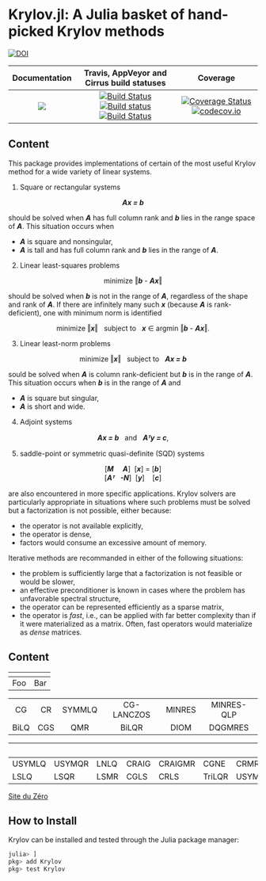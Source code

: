 # Krylov.jl: A Julia basket of hand-picked Krylov methods

[![DOI](https://zenodo.org/badge/DOI/10.5281/zenodo.3548984.svg)](https://doi.org/10.5281/zenodo.3548984)

| **Documentation** | **Travis, AppVeyor and Cirrus build statuses** | **Coverage** |
|:-----------------:|:----------------------------------------------:|:------------:|
| [![](https://img.shields.io/badge/docs-dev-blue.svg)](https://JuliaSmoothOptimizers.github.io/Krylov.jl/dev) | [![Build Status](https://travis-ci.org/JuliaSmoothOptimizers/Krylov.jl.svg?branch=master)](https://travis-ci.org/JuliaSmoothOptimizers/Krylov.jl) [![Build status](https://ci.appveyor.com/api/projects/status/3xt558lune9f5r2v?svg=true)](https://ci.appveyor.com/project/dpo/krylov-jl) [![Build Status](https://api.cirrus-ci.com/github/JuliaSmoothOptimizers/Krylov.jl.svg)](https://cirrus-ci.com/github/JuliaSmoothOptimizers/Krylov.jl) | [![Coverage Status](https://coveralls.io/repos/github/JuliaSmoothOptimizers/Krylov.jl/badge.svg?branch=master)](https://coveralls.io/github/JuliaSmoothOptimizers/Krylov.jl?branch=master) [![codecov.io](https://codecov.io/github/JuliaSmoothOptimizers/Krylov.jl/coverage.svg?branch=master)](https://codecov.io/github/JuliaSmoothOptimizers/Krylov.jl?branch=master) |

## Content

This package provides implementations of certain of the most useful Krylov method for a wide variety of linear systems.

1. Square or rectangular systems

<p align="center">
  <b><i>Ax = b</i></b>
</p>

should be solved when **_A_** has full column rank and **_b_** lies in the range space of **_A_**. This situation occurs when
   * **_A_** is square and nonsingular,
   * **_A_** is tall and has full column rank and **_b_** lies in the range of **_A_**.

2. Linear least-squares problems

<p align="center">
  minimize ‖<b><i>b</i></b> - <b><i>Ax</i></b>‖
</p>

should be solved when **_b_** is not in the range of **_A_**, regardless of the shape and rank of **_A_**.
If there are infinitely many such **_x_** (because **_A_** is rank-deficient), one with minimum norm is identified

<p align="center">
  minimize ‖<b><i>x</i></b>‖ &nbsp; subject to &nbsp; <b><i>x</i></b> ∈ argmin ‖<b><i>b</i></b> - <b><i>Ax</i></b>‖.
</p>

3. Linear least-norm problems

<p align="center">
  minimize ‖<b><i>x</i></b>‖ &nbsp; subject to &nbsp; <b><i>Ax = b</i></b>
</p>

sould be solved when **_A_** is column rank-deficient but **_b_** is in the range of **_A_**.
This situation occurs when **_b_** is in the range of **_A_** and
   * **_A_** is square but singular,
   * **_A_** is short and wide.

4. Adjoint systems

<p align="center">
  <b><i>Ax = b</i></b> &nbsp; and &nbsp; <b><i>Aᵀy = c</i></b>,
</p>

5. saddle-point or symmetric quasi-definite (SQD) systems

<p align="center">
  [<b><i>M </i></b>&nbsp;&nbsp;&nbsp;<b><i> A</i></b>]&nbsp; [<b><i>x</i></b>]            =           [<b><i>b</i></b>]
  <br>
  [<b><i>Aᵀ</i></b>&nbsp;&nbsp;      <b><i>-N</i></b>]&nbsp; [<b><i>y</i></b>]&nbsp;&nbsp;&nbsp;&nbsp;[<b><i>c</i></b>]
</p>

are also encountered in more specific applications. Krylov solvers are particularly appropriate in situations where such problems must be solved but a factorization is not possible, either because:
* the operator is not available explicitly,
* the operator is dense,
* factors would consume an excessive amount of memory.

Iterative methods are recommanded in either of the following situations:
* the problem is sufficiently large that a factorization is not feasible or would be slower,
* an effective preconditioner is known in cases where the problem has unfavorable spectral structure,
* the operator can be represented efficiently as a sparse matrix,
* the operator is *fast*, i.e., can be applied with far better complexity than if it were materialized as a matrix. Often, fast operators would materialize as *dense* matrices.

## Content

| <!-- -->    | <!-- -->    |
|-------------|-------------|
| Foo         | Bar         |

|    |    |       |       |       |       |
|:--:|:--:|:-----:|:-----:|:-----:|:-----:|
| CG | CR | SYMMLQ | CG-LANCZOS | MINRES | MINRES-QLP |
| BiLQ | CGS | QMR | BiLQR | DIOM | DQGMRES |

| | | | | | | |
|-|-|-|-|-|-|-|
| USYMLQ | USYMQR | LNLQ | CRAIG | CRAIGMR | CGNE | CRMR |
| LSLQ | LSQR | LSMR |CGLS | CRLS | TriLQR | USYMLQR |

[Site du Zéro](http://www.siteduzero.com)

## How to Install

Krylov can be installed and tested through the Julia package manager:

```julia
julia> ]
pkg> add Krylov
pkg> test Krylov
```


